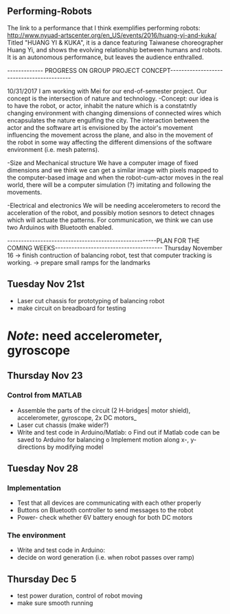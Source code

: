 ## Performing-Robots

The link to a performance that I think exemplifies performing robots: http://www.nyuad-artscenter.org/en_US/events/2016/huang-yi-and-kuka/
Titled "HUANG YI & KUKA", it is a dance featuring Taiwanese choreographer Huang Yi, and shows the evolving relationship between humans and robots. It is an autonomous performance, but leaves the audience enthralled.

------------- PROGRESS ON GROUP PROJECT CONCEPT------------------------------------------


10/31/2017
I am working with Mei for our end-of-semester project. Our concept is the intersection of nature and technology. 
-Concept:
our idea is to have the robot, or actor, inhabit the nature which is a constatntly changing environment with
changing dimensions of connected wires which encapsulates the nature engulfing the city. 
The interaction between the actor and the software art is envisioned by the actoir's movement influencing the movement across the plane, 
and also in the movement of the robot in some way affecting the different dimensions of the software environment (i.e. mesh paterns).

-Size and Mechanical structure
We have a computer image of fixed dimensions and we think we can get a similar image with pixels mapped to the computer-based image and when the robot-cum-actor moves in the real world, there will  be a computer simulation (?) imitating and following the movements.

-Electrical and electronics
We will be needing accelerometers to record the acceleration of the robot, and possibly motion sesnors to detect chnages which will actuate the patterns. For communication, we think we can use two Arduinos with Bluetooth enabled.

------------------------------------------------------PLAN FOR THE COMING WEEKS---------------------------------------
Thursday November 16 
-> finish contruction of balancing robot, test that computer tracking is working.
-> prepare small ramps for the landmarks

## Tuesday Nov 21st
* Laser cut chassis for prototyping of balancing robot
* make circuit on breadboard for testing
# *Note*: need accelerometer, gyroscope

## Thursday Nov 23
### Control from MATLAB
*	Assemble the parts of the circuit (2 H-bridges| motor shield), accelerometer, gyroscope, 2x DC motors_
*	Laser cut chassis (make wider?)
*	Write and test code in Arduino/Matlab:
  o	Find out if Matlab code can be saved to Arduino for balancing
  o	Implement motion along x-, y-directions by modifying model

## Tuesday Nov 28
### Implementation
*	Test that all devices are communicating with each other properly
*	Buttons on Bluetooth controller to send messages to the robot
*	Power- check whether 6V battery enough for both DC motors
### The environment
*	Write and test code in Arduino:
* decide on word generation (i.e. when robot passes over ramp)

## Thursday Dec 5
* test power duration, control of robot moving
* make sure smooth running
